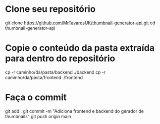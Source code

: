 # Clone seu repositório
git clone https://github.com/MrTavaresUK/thumbnail-generator-api.git
cd thumbnail-generator-api

# Copie o conteúdo da pasta extraída para dentro do repositório
cp -r caminho/da/pasta/backend ./backend
cp -r caminho/da/pasta/frontend ./frontend

# Faça o commit
git add .
git commit -m "Adiciona frontend e backend do gerador de thumbnails"
git push origin main
